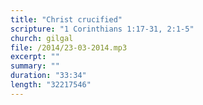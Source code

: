 ```yaml
---
title: "Christ crucified"
scripture: "1 Corinthians 1:17-31, 2:1-5"
church: gilgal
file: /2014/23-03-2014.mp3
excerpt: ""
summary: ""
duration: "33:34"
length: "32217546"
---
```

